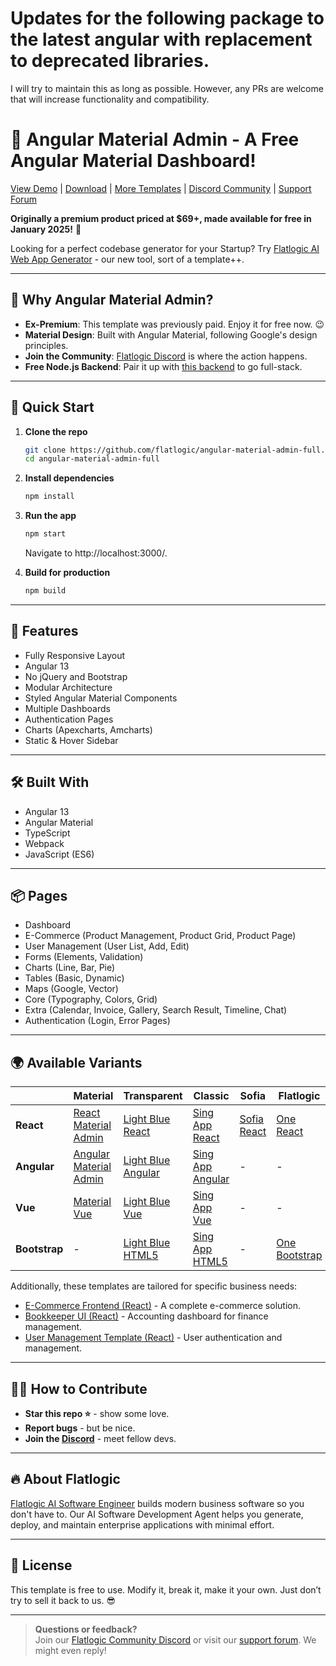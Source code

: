 # Updates for the following package to the latest angular with replacement to deprecated libraries. 
I will try to maintain this as long as possible. However, any PRs are welcome that will increase functionality and compatibility. 

# 🚀 Angular Material Admin - A Free Angular Material Dashboard!

[View Demo](https://flatlogic.com/templates/angular-material-admin-full/demo) | [Download](https://github.com/flatlogic/angular-material-admin-full/archive/refs/heads/master.zip) | [More Templates](https://flatlogic.com/templates) | [Discord Community](https://discord.gg/flatlogic-community) | [Support Forum](https://flatlogic.com/forum)

**Originally a premium product priced at $69+, made available for free in January 2025!** 🎉

Looking for a perfect codebase generator for your Startup? Try [Flatlogic AI Web App Generator](https://flatlogic.com/generator) - our new tool, sort of a template++.

---

## 🎯 Why Angular Material Admin?
- **Ex-Premium**: This template was previously paid. Enjoy it for free now. 😉
- **Material Design**: Built with Angular Material, following Google's design principles.
- **Join the Community**: [Flatlogic Discord](https://discord.gg/flatlogic-community) is where the action happens.
- **Free Node.js Backend**: Pair it up with [this backend](https://github.com/flatlogic/nodejs-backend) to go full-stack.

---

## 🚀 Quick Start

1. **Clone the repo**  
   ```bash
   git clone https://github.com/flatlogic/angular-material-admin-full.git
   cd angular-material-admin-full
   ```
2. **Install dependencies**  
   ```bash
   npm install
   ```
3. **Run the app**  
   ```bash
   npm start
   ```
   Navigate to http://localhost:3000/.

4. **Build for production**  
   ```bash
   npm build
   ```

---

## 🧩 Features

- Fully Responsive Layout
- Angular 13
- No jQuery and Bootstrap
- Modular Architecture
- Styled Angular Material Components
- Multiple Dashboards
- Authentication Pages
- Charts (Apexcharts, Amcharts)
- Static & Hover Sidebar

---

## 🛠 Built With
- Angular 13
- Angular Material
- TypeScript
- Webpack
- JavaScript (ES6)

---

## 📦 Pages
- Dashboard
- E-Commerce (Product Management, Product Grid, Product Page)
- User Management (User List, Add, Edit)
- Forms (Elements, Validation)
- Charts (Line, Bar, Pie)
- Tables (Basic, Dynamic)
- Maps (Google, Vector)
- Core (Typography, Colors, Grid)
- Extra (Calendar, Invoice, Gallery, Search Result, Timeline, Chat)
- Authentication (Login, Error Pages)

---

## 🌍 Available Variants

|               | **Material**                                              | **Transparent**                                         | **Classic**                                          | **Sofia**                                          | **Flatlogic**                                      |
|---------------|-----------------------------------------------------------|---------------------------------------------------------|-------------------------------------------------------|-----------------------------------------------------|----------------------------------------------------|
| **React**     | [React Material Admin](https://github.com/flatlogic/react-material-admin-full) | [Light Blue React](https://github.com/flatlogic/light-blue-react) | [Sing App React](https://github.com/flatlogic/sing-app-react) | [Sofia React](https://github.com/flatlogic/sofia-react) | [One React](https://github.com/flatlogic/one-react) |
| **Angular**   | [Angular Material Admin](https://github.com/flatlogic/angular-material-admin-full) | [Light Blue Angular](https://github.com/flatlogic/light-blue-angular) | [Sing App Angular](https://github.com/flatlogic/sing-app-angular) | - | - |
| **Vue**       | [Material Vue](https://github.com/flatlogic/material-vue-full) | [Light Blue Vue](https://github.com/flatlogic/light-blue-vue) | [Sing App Vue](https://github.com/flatlogic/sing-app-vue) | - | - |
| **Bootstrap** | - | [Light Blue HTML5](https://github.com/flatlogic/light-blue-html5) | [Sing App HTML5](https://github.com/flatlogic/sing-app-html5) | - | [One Bootstrap](https://github.com/flatlogic/one-bootstrap-template-full) |


Additionally, these templates are tailored for specific business needs:
- [E-Commerce Frontend (React)](https://github.com/flatlogic/ecommerce-frontend) - A complete e-commerce solution.
- [Bookkeeper UI (React)](https://github.com/flatlogic/bookkeeper-ui) - Accounting dashboard for finance management.
- [User Management Template (React)](https://github.com/flatlogic/user-management-template) - User authentication and management.

---

## 👨‍💻 How to Contribute
- **Star this repo ⭐** - show some love.
- **Report bugs** - but be nice.
- **Join the [Discord](<insert-discord-invite-link>)** - meet fellow devs.

---

## 🔥 About Flatlogic
[Flatlogic AI Software Engineer](https://flatlogic.com/ai-software-development-agent) builds modern business software so you don't have to. Our AI Software Development Agent helps you generate, deploy, and maintain enterprise applications with minimal effort.

---

## 📜 License
This template is free to use. Modify it, break it, make it your own. Just don’t try to sell it back to us. 😎

---

> **Questions or feedback?**  
> Join our [Flatlogic Community Discord](https://discord.gg/flatlogic-community) or visit our [support forum](https://flatlogic.com/forum). We might even reply!

